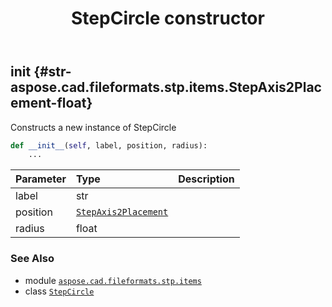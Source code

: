 ﻿---
title: StepCircle constructor
second_title: Aspose.CAD for Python via .NET API References
description: 
type: docs
weight: 10
url: /python-net/aspose.cad.fileformats.stp.items/stepcircle/__init__/
is_root: false
---

## __init__ {#str-aspose.cad.fileformats.stp.items.StepAxis2Placement-float}

Constructs a new instance of StepCircle



```python
def __init__(self, label, position, radius):
    ...
```


| Parameter | Type | Description |
| :- | :- | :- |
| label | str |  |
| position | [`StepAxis2Placement`](/cad/python-net/aspose.cad.fileformats.stp.items/stepaxis2placement) |  |
| radius | float |  |



### See Also
* module [`aspose.cad.fileformats.stp.items`](../../)
* class [`StepCircle`](/cad/python-net/aspose.cad.fileformats.stp.items/stepcircle)
